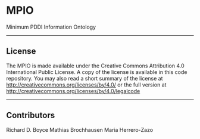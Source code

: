 # MPIO
Minimum PDDI Information Ontology

------------------------------------------------------------
License
------------------------------------------------------------

The MPIO is made available under the Creative Commons Attribution 4.0
International Public License. A copy of the license is available in
this code repository. You may also read a short summary of the license
at http://creativecommons.org/licenses/by/4.0/ or the full version at
http://creativecommons.org/licenses/by/4.0/legalcode

------------------------------------------------------------
Contributors
------------------------------------------------------------

Richard D. Boyce
Mathias Brochhausen
Maria Herrero-Zazo
